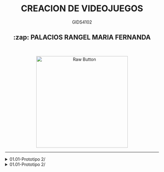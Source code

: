 <h1 align="center">CREACION DE VIDEOJUEGOS</h1>
<p align="center"> GIDS4102 </p>

<h2 align="center"> :zap: PALACIOS RANGEL MARIA FERNANDA </h2>
<br>
<p align="center">
    <img src="https://png.pngtree.com/png-clipart/20210311/original/pngtree-handheld-video-game-controller-clip-art-png-image_6027741.jpg" alt="Raw Button" width="300">
</p>

----

</details><details> <summary>01.01-Prototipo 2/</summary>
<p align="center">
    <img src="https://png.pngtree.com/png-clipart/20210311/original/pngtree-handheld-video-game-controller-clip-art-png-image_6027741.jpg" alt="Raw Button" width="300">
</p>

----

</details><details> <summary>01.01-Prototipo 2/</summary>

### [PDF Prototipo 2](https://drive.google.com/file/d/1nEigo5aCLh04ajWBqszw0C3y-rcvd9XB/view?usp=sharing)


----
